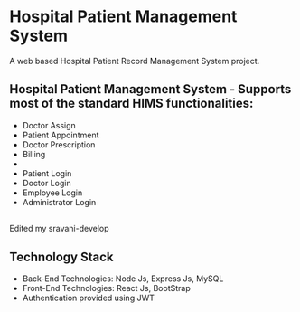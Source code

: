 # Hospital Patient Management System

A web based Hospital Patient Record Management System project.

## Hospital Patient Management System - Supports most of the standard HIMS functionalities:

- Doctor Assign
- Patient Appointment
- Doctor Prescription
- Billing
-
- Patient Login
- Doctor Login
- Employee Login
- Administrator Login

##

Edited my sravani-develop

## Technology Stack

- Back-End Technologies: Node Js, Express Js, MySQL
- Front-End Technologies: React Js, BootStrap
- Authentication provided using JWT
